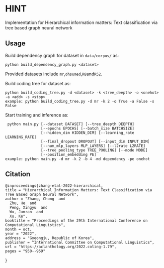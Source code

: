 # HINT
Implementation for Hierarchical information matters: Text classification via tree based graph neural network
## Usage
Build dependency graph for dataset in `data/corpus/` as:

    python build_dependency_graph.py <dataset>
    
Provided datasets include `mr`,`ohsumed`,`R8`and`R52`. 

Build coding tree for dataset as:
    
    python build_coding_tree.py -d <dataset> -k <tree_deepth> -o <onehot> -a <add> -s <stop>
    example: python build_coding_tree.py -d mr -k 2 -o True -a False -s False

Start training and inference as:
    
     python main.py [--dataset DATASET] [--tree_deepth DEEPTH]
                    [--epochs EPOCHS] [--batch_size BATCHSIZE]
                    [--hidden_dim HIDDEN_DIM] [--learning_rate LEARNING_RATE]
                    [--final_dropout DROPOUT] [--input_dim INPUT_DIM]
                    [--num_mlp_layers MLP_LAYERS] [--l2rate L2RATE]
                    [--tree_pooling_type TREE_POOLING] [--mode MODE]
                    [--position_embedding PE] 
    example: python main.py -d mr -k 2 -b 4 -md dependency -pe onehot

## Citation

    @inproceedings{zhang-etal-2022-hierarchical,
    title = "Hierarchical Information Matters: Text Classification via Tree Based Graph Neural Network",
    author = "Zhang, Chong  and
      Zhu, He  and
      Peng, Xingyu  and
      Wu, Junran  and
      Xu, Ke",
    booktitle = "Proceedings of the 29th International Conference on Computational Linguistics",
    month = oct,
    year = "2022",
    address = "Gyeongju, Republic of Korea",
    publisher = "International Committee on Computational Linguistics",
    url = "https://aclanthology.org/2022.coling-1.79",
    pages = "950--959"
}
